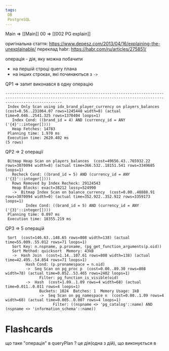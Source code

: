 ```yaml
---
tags:
 DB
 PostgreSQL
---
```


Main => [[Main]]
00 => [[002 PG explain]]


оригінальна стаття:  https://www.depesz.com/2013/04/16/explaining-the-unexplainable/
переклад habr: https://habr.com/ru/articles/275851/


операція - дія, яку можна побачити
- на першій строці query плана
- на інших строках, які починаються з `->`


QP1 => запит виконався в одну операцію

```                                                                  
---------------------------------------------------------------------------------------------------------------------------------------------------------------------
 Index Only Scan using idx_brand_player_currency on players_balances  (cost=0.56..231064.07 rows=1245448 width=8) (actual time=0.046..2541.325 rows=1370404 loops=1)
   Index Cond: ((brand_id = 4) AND (currency_id = ANY ('{4}'::integer[])))
   Heap Fetches: 14783
 Planning time: 1.970 ms
 Execution time: 2620.402 ms
(5 rows)
```

QP2 => 2 операції
```
 Bitmap Heap Scan on players_balances  (cost=49656.43..765932.22 rows=3070094 width=8) (actual time=366.532..18151.541 rows=3349685 loops=1)
   Recheck Cond: ((brand_id = 5) AND (currency_id = ANY ('{3}'::integer[])))
   Rows Removed by Index Recheck: 29124543
   Heap Blocks: exact=38212 lossy=524990
   ->  Bitmap Index Scan on balance_currency  (cost=0.00..48888.91 rows=3070094 width=0) (actual time=352.922..352.922 rows=3359173 loops=1)
         Index Cond: ((brand_id = 5) AND (currency_id = ANY ('{3}'::integer[])))
 Planning time: 0.097 ms
 Execution time: 18355.219 ms
```


QP3 => 5 операцій
```
 Sort  (cost=146.63..148.65 rows=808 width=138) (actual time=55.009..55.012 rows=71 loops=1)
   Sort Key: n.nspname, p.proname, (pg_get_function_arguments(p.oid))
   Sort Method: quicksort  Memory: 43kB
   ->  Hash Join  (cost=1.14..107.61 rows=808 width=138) (actual time=42.495..54.854 rows=71 loops=1)
         Hash Cond: (p.pronamespace = n.oid)
         ->  Seq Scan on pg_proc p  (cost=0.00..89.30 rows=808 width=78) (actual time=0.052..53.465 rows=2402 loops=1)
               Filter: pg_function_is_visible(oid)
         ->  Hash  (cost=1.09..1.09 rows=4 width=68) (actual time=0.011..0.011 rows=4 loops=1)
               Buckets: 1024  Batches: 1  Memory Usage: 1kB
               ->  Seq Scan on pg_namespace n  (cost=0.00..1.09 rows=4 width=68) (actual time=0.005..0.007 rows=4 loops=1)
                     Filter: ((nspname <> 'pg_catalog'::name) AND (nspname <> 'information_schema'::name))
```



# Flashcards

що таке "операція" в queryPlan
?
це дія(одна з дій), що виконується в 